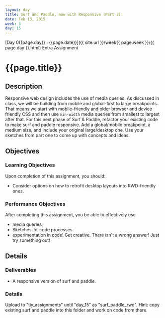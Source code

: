 ```yaml
---
layout: day
title: Surf and Paddle, now with Responsive (Part 2)!
date: Feb 13, 2015
week: 3
day: 15
---
```

[Day 0{{page.day}} : {{page.date}}]({{ site.url }}/week{{ page.week }}/{{ page.day }}.html) Extra Assignment

# {{page.title}}


## Description
Responsive web design includes the use of media queries. As discussed in class, we will be building from mobile and global-first to large breakpoints. That means we start with mobile-friendly and older browser and device friendly CSS and then use `min-width` media queries from smallest to largest after that. For this next phase of Surf & Paddle, refactor your existing code to make surf and paddle responsive. Add a global/mobile breakpoint, a medium size, and include your original large/desktop one. Use your sketches from part one to come up with concepts and ideas.


## Objectives

### Learning Objectives

Upon completion of this assignment, you should:

* Consider options on how to retrofit desktop layouts into RWD-friendly ones.


### Performance Objectives

After completing this assignment, you be able to effectively use

* media queries
* Sketches-to-code processes
* experimentation in code! Get creative. There isn't a wrong answer! Just try something out!


## Details

### Deliverables

* A responsive version of surf and paddle.


### Details
Upload to "tiy_assignments" until "day_15" as "surf_paddle_rwd". Hint: copy existing surf and paddle into this folder and work on code from there.

